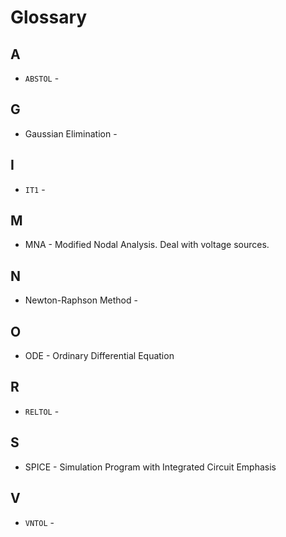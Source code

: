 # Glossary

## A
* `ABSTOL` - 

## G
* Gaussian Elimination -

## I
* `IT1` -

## M
* MNA - Modified Nodal Analysis. Deal with voltage sources.

## N
* Newton-Raphson Method - 

## O
* ODE - Ordinary Differential Equation

## R
* `RELTOL` -

## S
* SPICE - Simulation Program with Integrated Circuit Emphasis

## V
* `VNTOL` -




